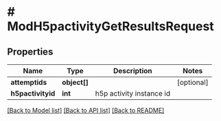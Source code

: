 # # ModH5pactivityGetResultsRequest

## Properties

Name | Type | Description | Notes
------------ | ------------- | ------------- | -------------
**attemptids** | **object[]** |  | [optional]
**h5pactivityid** | **int** | h5p activity instance id |

[[Back to Model list]](../../README.md#models) [[Back to API list]](../../README.md#endpoints) [[Back to README]](../../README.md)
